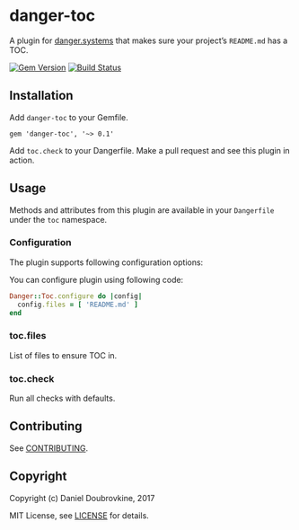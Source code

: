 # danger-toc

A plugin for [danger.systems](http://danger.systems) that makes sure your project’s `README.md` has a TOC.

[![Gem Version](https://badge.fury.io/rb/danger-toc.svg)](https://badge.fury.io/rb/danger-toc)
[![Build Status](https://travis-ci.org/dblock/danger-toc.svg?branch=master)](https://travis-ci.org/dblock/danger-toc)

## Installation

Add `danger-toc` to your Gemfile.

```
gem 'danger-toc', '~> 0.1'
```

Add `toc.check` to your Dangerfile. Make a pull request and see this plugin in action.

## Usage

Methods and attributes from this plugin are available in your `Dangerfile` under the `toc` namespace.

### Configuration

The plugin supports following configuration options:

You can configure plugin using following code:
```ruby
Danger::Toc.configure do |config|
  config.files = [ 'README.md' ]
end
```

### toc.files

List of files to ensure TOC in.

### toc.check

Run all checks with defaults.

## Contributing

See [CONTRIBUTING](CONTRIBUTING.md).

## Copyright

Copyright (c) Daniel Doubrovkine, 2017

MIT License, see [LICENSE](LICENSE.txt) for details.
